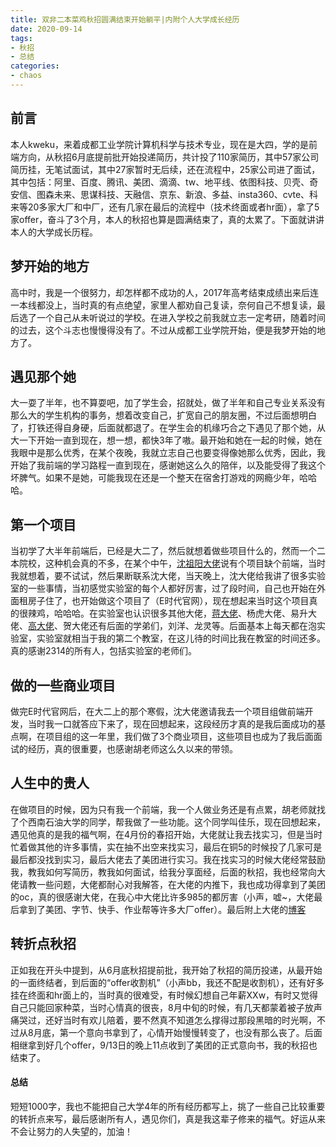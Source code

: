 ```yaml
---
title: 双非二本菜鸡秋招圆满结束开始躺平|内附个人大学成长经历
date: 2020-09-14
tags:
- 秋招
- 总结
categories:
- chaos
---
```


## 前言

本人kweku，来着成都工业学院计算机科学与技术专业，现在是大四，学的是前端方向，从秋招6月底提前批开始投递简历，共计投了110家简历，其中57家公司简历挂，无笔试面试，其中27家暂时无后续，还在流程中，25家公司进了面试，其中包括：阿里、百度、腾讯、美团、滴滴、tw、地平线、依图科技、贝壳、奇安信、图森未来、思谋科技、天融信、京东、新浪、多益、insta360、cvte、科来等20多家大厂和中厂，还有几家在最后的流程中（技术终面或者hr面），拿了5家offer，奋斗了3个月，本人的秋招也算是圆满结束了，真的太累了。下面就讲讲本人的大学成长历程。

## 梦开始的地方

高中时，我是一个很努力，却怎样都不成功的人，2017年高考结束成绩出来后连一本线都没上，当时真的有点绝望，家里人都劝自己复读，奈何自己不想复读，最后选了一个自己从未听说过的学校。在进入学校之前我就立志一定考研，随着时间的过去，这个斗志也慢慢得没有了。不过从成都工业学院开始，便是我梦开始的地方了。

## 遇见那个她

大一耍了半年，也不算耍吧，加了学生会，招就处，做了半年和自己专业关系没有那么大的学生机构的事务，想着改变自己，扩宽自己的朋友圈，不过后面想明白了，打铁还得自身硬，后面就都退了。在学生会的机缘巧合之下遇见了那个她，从大一下开始一直到现在，想一想，都快3年了嗷。最开始和她在一起的时候，她在我眼中是那么优秀，在某个夜晚，我就立志自己也要变得像她那么优秀，因此，我开始了我前端的学习路程一直到现在，感谢她这么久的陪伴，以及能受得了我这个坏脾气。如果不是她，可能我现在还是一个整天在宿舍打游戏的网瘾少年，哈哈哈。

## 第一个项目

当初学了大半年前端后，已经是大二了，然后就想着做些项目什么的，然而一个二本院校，这种机会真的不多，在某个中午，[沈祖阳大佬](http://sammie.top/)说有个项目缺个前端，当时我就想着，要不试试，然后果断联系沈大佬，当天晚上，沈大佬给我讲了很多实验室的一些事情，当初感觉实验室的每个人都好厉害，过了段时间，自己也开始在外面租房子住了，也开始做这个项目了（E时代官网），现在想起来当时这个项目真的很辣鸡，哈哈哈。在实验室也认识很多其他大佬，[蒋大佬]()、杨虎大佬、易升大佬、[高大佬](https://zgao.top/)、贺大佬还有后面的学弟们，刘洋、龙灵等。后面基本上每天都在泡实验室，实验室就相当于我的第二个教室，在这儿待的时间比我在教室的时间还多。真的感谢2314的所有人，包括实验室的老师们。

## 做的一些商业项目

做完E时代官网后，在大二上的那个寒假，沈大佬邀请我去一个项目组做前端开发，当时我一口就答应下来了，现在回想起来，这段经历才真的是我后面成功的基点啊，在项目组的这一年里，我们做了3个商业项目，这些项目也成为了我后面面试的经历，真的很重要，也感谢胡老师这么久以来的带领。

## 人生中的贵人

在做项目的时候，因为只有我一个前端，我一个人做业务还是有点累，胡老师就找了个西南石油大学的同学，帮我做了一些功能。这个同学叫佳乐，现在回想起来，遇见他真的是我的福气啊，在4月份的春招开始，大佬就让我去找实习，但是当时忙着做其他的许多事情，实在抽不出空来找实习，最后在铜5的时候投了几家可是最后都没找到实习，最后大佬去了美团进行实习。我在找实习的时候大佬经常鼓励我，教我如何写简历，教我如何面试，给我分享面经，后面的秋招，我也经常向大佬请教一些问题，大佬都耐心对我解答，在大佬的内推下，我也成功得拿到了美团的oc，真的很感谢大佬，在我心中大佬比许多985的都厉害（小声，嘘~，大佬最后拿到了美团、字节、快手、作业帮等许多大厂offer）。最后附上大佬的[博客](https://sugarat.top/)

## 转折点秋招

正如我在开头中提到，从6月底秋招提前批，我开始了秋招的简历投递，从最开始的一面终结者，到后面的“offer收割机”（小声bb，我还不配是收割机），还有好多挂在终面和hr面上的，当时真的很难受，有时候幻想自己年薪XXw，有时又觉得自己只能回家种菜，当时心情真的很丧，8月中旬的时候，有几天都蒙着被子放声痛哭过，还好当时有欢儿陪着，要不然真不知道怎么撑得过那段黑暗的时光啊，不过从8月底，第一个意向书拿到了，心情开始慢慢转变了，也没有那么丧了。后面相继拿到好几个offer，9/13日的晚上11点收到了美团的正式意向书，我的秋招也结束了。

#### 总结

短短1000字，我也不能把自己大学4年的所有经历都写上，挑了一些自己比较重要的转折点来写，最后感谢所有人，遇见你们，真是我这辈子修来的福气。好运从来不会让努力的人失望的，加油！


